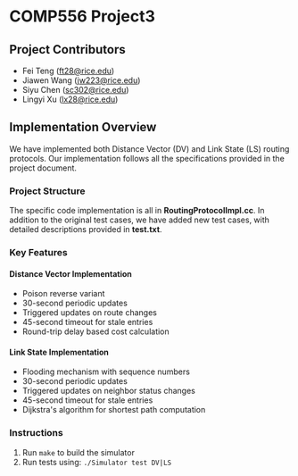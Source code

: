 # COMP556 Project3

## Project Contributors
- Fei Teng (ft28@rice.edu)
- Jiawen Wang (jw223@rice.edu)
- Siyu Chen (sc302@rice.edu)
- Lingyi Xu (lx28@rice.edu)

## Implementation Overview

We have implemented both Distance Vector (DV) and Link State (LS) routing protocols. Our implementation follows all the specifications provided in the project document.

### Project Structure
The specific code implementation is all in **RoutingProtocolImpl.cc**.
In addition to the original test cases, we have added new test cases, with detailed descriptions provided in **test.txt**.

### Key Features

#### Distance Vector Implementation
- Poison reverse variant 
- 30-second periodic updates
- Triggered updates on route changes
- 45-second timeout for stale entries
- Round-trip delay based cost calculation

#### Link State Implementation
- Flooding mechanism with sequence numbers
- 30-second periodic updates
- Triggered updates on neighbor status changes
- 45-second timeout for stale entries
- Dijkstra's algorithm for shortest path computation



### Instructions
1. Run `make` to build the simulator
2. Run tests using: `./Simulator test DV|LS`

